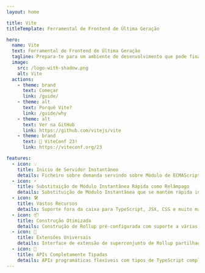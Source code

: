 ```yaml
---
layout: home

title: Vite
titleTemplate: Ferramental de Frontend de Última Geração

hero:
  name: Vite
  text: Ferramental de Frontend de Última Geração
  tagline: Prepara-te para um ambiente de desenvolvimento que pode finalmente acompanhar.
  image:
    src: /logo-with-shadow.png
    alt: Vite
  actions:
    - theme: brand
      text: Começar
      link: /guide/
    - theme: alt
      text: Porquê Vite?
      link: /guide/why
    - theme: alt
      text: Ver na GitHub
      link: https://github.com/vitejs/vite
    - theme: brand
      text: 🎉 ViteConf 23!
      link: https://viteconf.org/23

features:
  - icon: 💡
    title: Inicio de Servidor Instantâneo
    details: Ficheiro sobre demanda servindo sobre Módulo de ECMAScript, sem necessidade de empacotamento!
  - icon: ⚡️
    title: Substituição de Módulo Instantânea Rápida como Relâmpago
    details: Substituição de Módulo Instantânea que se mantém rápida independentemente do tamanho da aplicação.
  - icon: 🛠️
    title: Vastos Recursos
    details: Suporte fora da caixa para TypeScript, JSX, CSS e muito mais.
  - icon: 📦
    title: Construção Otimizada
    details: Construção de Rollup pré-configurada com suporte a várias páginas e mode de biblioteca.
  - icon: 🔩
    title: Extensões Universais
    details: Interface de extensão de superconjunto de Rollup partilhada entre o desenvolvimento e a construção.
  - icon: 🔑
    title: APIs Completamente Tipadas
    details: APIs programáticas flexíveis com tipos de TypeScript completos.
---
```

